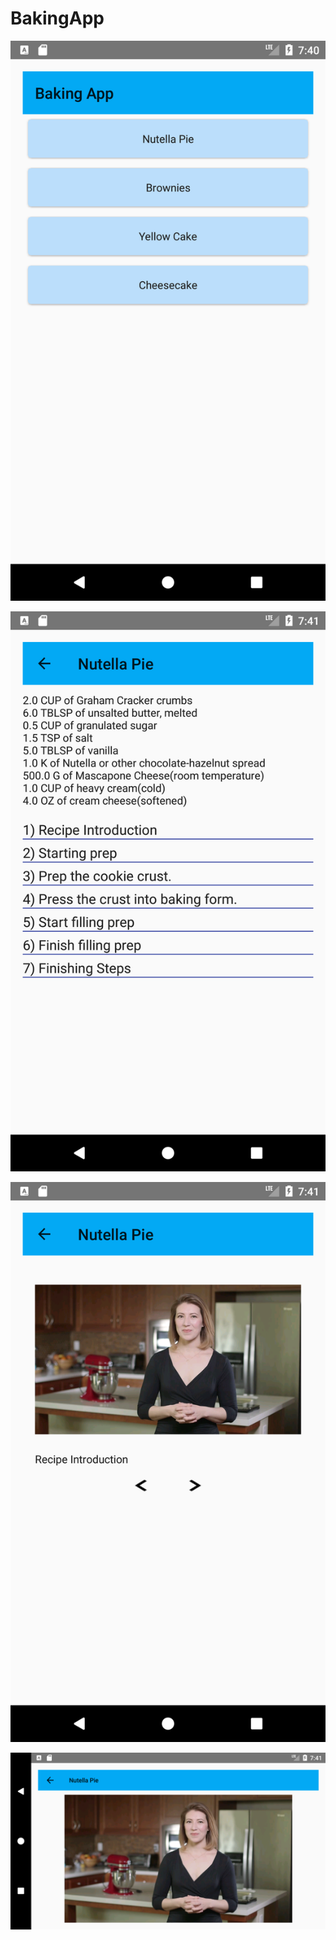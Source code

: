 # BakingApp

![alt text](https://github.com/MaureenMumbi/BakingApp/blob/master/Screenshot_1517157659.png)

![alt text](https://github.com/MaureenMumbi/BakingApp/blob/master/Screenshot_1517157665.png)

![alt text](https://github.com/MaureenMumbi/BakingApp/blob/master/Screenshot_1517157673.png)

![alt text](https://github.com/MaureenMumbi/BakingApp/blob/master/Screenshot_1517157687.png)
